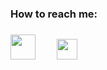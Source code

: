 

<div text-align:"center">
  <h3>How to reach me:<h3>
  <a style="margin-right: 30px;"  href="mailto:selmanovicabdurrahman@gmail.com"><img src="https://github.com/leungwensen/svg-icon/blob/master/dist/svg/logos/google-gmail.svg" width="40"></a>
<a href="https://www.paypal.com/paypalme/abdurahmanselmanovic"><img src="https://github.com/leungwensen/svg-icon/blob/master/dist/svg/logos/paypal.svg" width="33"></a>  

    
</div>
